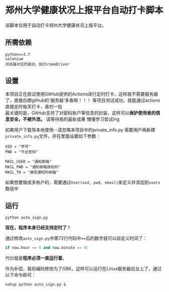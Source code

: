 # 郑州大学健康状况上报平台自动打卡脚本

该脚本仅用于自动打卡郑州大学健康状况上报平台。

## 所需依赖
```
python==3.7
selenium
浏览器对应的驱动，如ChromeDriver
```

## 设置
本项目正在尝试使用GitHub提供的Actions进行定时打卡，这样就不需要服务器了，直接白嫖github的'服务器'多香啊！！！ 
等项目测试成功，就能通过actions直接定时每天打卡，香的一批  
最关键的是，GitHub支持了对密码账户等信息的封装，这样可以**保护使用者的信息安全，不被外泄。** 
请等待我的最新成果 
懵懂学习尝试ing 



如果用户下载导本地使用--请忽略本项目中的private_info.py
需要用户再新建`private_info.py`文件，并在里面设置如下参数：
```
UID = "学号"
PWD = "平台密码"

MAIL_USER = "通知邮箱"
MAIL_PWD = "通知邮箱授权码"
MAIL_TO = "接受通知的邮箱"
```

如果想要做成多账户的，需要通过`User(uid, pwd, email)`来定义并添加到`users`数组中

## 运行

`python auto_sign.py`

**现在，程序本身已经支持定时了！**

通过修改`auto_sign.py`中第72行代码中`==`后的数字就可以自定义时间了：

```python
if now.hour == 6 and now.minute == 0:
```

代价就是**程序必须一直运行着**。

作为补偿，我将编码修改为了GBK，这样可以运行在Linux服务器后台上了，通过以下命令即可：

```shell
nohup python auto_sign.py &
```
